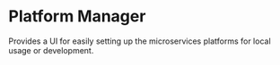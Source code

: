 # Platform Manager

Provides a UI for easily setting up the microservices platforms for local usage or development.